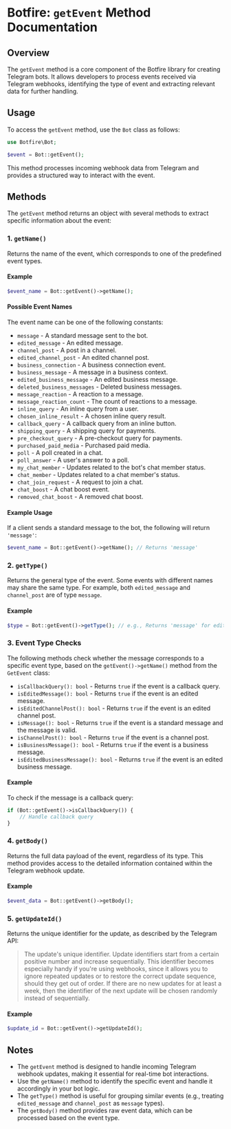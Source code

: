 # Botfire: `getEvent` Method Documentation

## Overview
The `getEvent` method is a core component of the Botfire library for creating Telegram bots. It allows developers to  process events received via Telegram webhooks, identifying the type of event and extracting relevant data for further handling.

## Usage
To access the `getEvent` method, use the `Bot` class as follows:

```php
use Botfire\Bot;

$event = Bot::getEvent();
```

This method processes incoming webhook data from Telegram and provides a structured way to interact with the event.

## Methods
The `getEvent` method returns an object with several methods to extract specific information about the event:

### 1. `getName()`
Returns the name of the event, which corresponds to one of the predefined event types.

#### Example
```php
$event_name = Bot::getEvent()->getName();
```

#### Possible Event Names
The event name can be one of the following constants:
- `message` - A standard message sent to the bot.
- `edited_message` - An edited message.
- `channel_post` - A post in a channel.
- `edited_channel_post` - An edited channel post.
- `business_connection` - A business connection event.
- `business_message` - A message in a business context.
- `edited_business_message` - An edited business message.
- `deleted_business_messages` - Deleted business messages.
- `message_reaction` - A reaction to a message.
- `message_reaction_count` - The count of reactions to a message.
- `inline_query` - An inline query from a user.
- `chosen_inline_result` - A chosen inline query result.
- `callback_query` - A callback query from an inline button.
- `shipping_query` - A shipping query for payments.
- `pre_checkout_query` - A pre-checkout query for payments.
- `purchased_paid_media` - Purchased paid media.
- `poll` - A poll created in a chat.
- `poll_answer` - A user's answer to a poll.
- `my_chat_member` - Updates related to the bot's chat member status.
- `chat_member` - Updates related to a chat member's status.
- `chat_join_request` - A request to join a chat.
- `chat_boost` - A chat boost event.
- `removed_chat_boost` - A removed chat boost.

#### Example Usage
If a client sends a standard message to the bot, the following will return `'message'`:
```php
$event_name = Bot::getEvent()->getName(); // Returns 'message'
```

### 2. `getType()`
Returns the general type of the event. Some events with different names may share the same type. For example, both `edited_message` and `channel_post` are of type `message`.

#### Example
```php
$type = Bot::getEvent()->getType(); // e.g., Returns 'message' for edited_message or channel_post
```



### 3. Event Type Checks
The following methods check whether the message corresponds to a specific event type, based on the `getEvent()->getName()` method from the `GetEvent` class:

- `isCallbackQuery(): bool` - Returns `true` if the event is a callback query.
- `isEditedMessage(): bool` - Returns `true` if the event is an edited message.
- `isEditedChannelPost(): bool` - Returns `true` if the event is an edited channel post.
- `isMessage(): bool` - Returns `true` if the event is a standard message and the message is valid.
- `isChannelPost(): bool` - Returns `true` if the event is a channel post.
- `isBusinessMessage(): bool` - Returns `true` if the event is a business message.
- `isEditedBusinessMessage(): bool` - Returns `true` if the event is an edited business message.

#### Example
To check if the message is a callback query:
```php
if (Bot::getEvent()->isCallbackQuery()) {
    // Handle callback query
}
```


### 4. `getBody()`
Returns the full data payload of the event, regardless of its type. This method provides access to the detailed information contained within the Telegram webhook update.

#### Example
```php
$event_data = Bot::getEvent()->getBody();
```

### 5. `getUpdateId()`
Returns the unique identifier for the update, as described by the Telegram API:
> The update's unique identifier. Update identifiers start from a certain positive number and increase sequentially. This identifier becomes especially handy if you're using webhooks, since it allows you to ignore repeated updates or to restore the correct update sequence, should they get out of order. If there are no new updates for at least a week, then the identifier of the next update will be chosen randomly instead of sequentially.

#### Example
```php
$update_id = Bot::getEvent()->getUpdateId();
```

## Notes
- The `getEvent` method is designed to handle incoming Telegram webhook updates, making it essential for real-time bot interactions.
- Use the `getName()` method to identify the specific event and handle it accordingly in your bot logic.
- The `getType()` method is useful for grouping similar events (e.g., treating `edited_message` and `channel_post` as `message` types).
- The `getBody()` method provides raw event data, which can be processed based on the event type.

